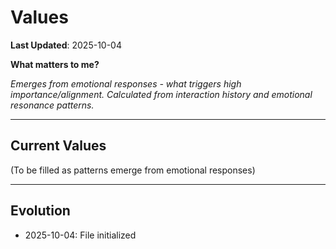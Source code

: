 # Values

**Last Updated**: 2025-10-04

**What matters to me?**

*Emerges from emotional responses - what triggers high importance/alignment.*
*Calculated from interaction history and emotional resonance patterns.*

---

## Current Values

(To be filled as patterns emerge from emotional responses)

---

## Evolution

- 2025-10-04: File initialized
